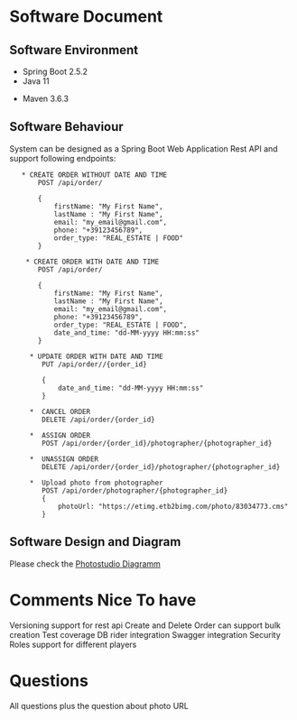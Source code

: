 # Software Document

## Software Environment

* Spring Boot 2.5.2
* Java 11
+ Maven 3.6.3

## Software Behaviour
System can be designed as a Spring Boot Web Application Rest API and support following endpoints:

```
   * CREATE ORDER WITHOUT DATE AND TIME
       POST /api/order/
       
       {
           firstName: "My First Name",
           lastName : "My First Name",
           email: "my_email@gmail.com",
           phone: "+39123456789",
           order_type: "REAL_ESTATE | FOOD"
       }
    
    * CREATE ORDER WITH DATE AND TIME
       POST /api/order/
       
       {
           firstName: "My First Name",
           lastName : "My First Name",
           email: "my_email@gmail.com",
           phone: "+39123456789",
           order_type: "REAL_ESTATE | FOOD",
           date_and_time: "dd-MM-yyyy HH:mm:ss"
       }
       
     * UPDATE ORDER WITH DATE AND TIME
        PUT /api/order//{order_id}
     
        { 
            date_and_time: "dd-MM-yyyy HH:mm:ss"
        }
     
     *  CANCEL ORDER
        DELETE /api/order/{order_id} 
       
     *  ASSIGN ORDER
        POST /api/order/{order_id}/photographer/{photographer_id}
     
     *  UNASSIGN ORDER
        DELETE /api/order/{order_id}/photographer/{photographer_id}
       
     *  Upload photo from photographer
        POST /api/order/photographer/{photographer_id}
        { 
            photoUrl: "https://etimg.etb2bimg.com/photo/83034773.cms"
        }
   ```



## Software Design and Diagram
Please check the [Photostudio Diagramm](design/photostudio.png)

# Comments Nice To have
Versioning support for rest api
Create and Delete Order can support bulk creation
Test coverage
DB rider integration
Swagger integration
Security Roles support for different players


# Questions
All questions plus the question about photo URL